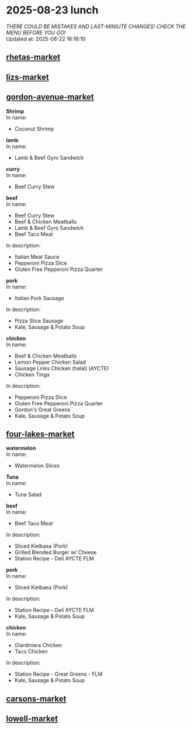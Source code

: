 # 2025-08-23 lunch  
*THERE COULD BE MISTAKES AND LAST-MINIUTE CHANGES! CHECK THE MENU BEFORE YOU GO!*  
Updated at: 2025-08-22 16:16:10  
## [rhetas-market](https://wisc-housingdining.nutrislice.com/menu/rhetas-market/lunch/2025-08-23)  
## [lizs-market](https://wisc-housingdining.nutrislice.com/menu/lizs-market/lunch/2025-08-23)  
## [gordon-avenue-market](https://wisc-housingdining.nutrislice.com/menu/gordon-avenue-market/lunch/2025-08-23)  
**Shrimp**  
In name:   
 - Coconut Shrimp  
  
**lamb**  
In name:   
 - Lamb & Beef Gyro Sandwich  
  
**curry**  
In name:   
 - Beef Curry Stew  
  
**beef**  
In name:   
 - Beef Curry Stew  
 - Beef & Chicken Meatballs  
 - Lamb & Beef Gyro Sandwich  
 - Beef Taco Meat  
  
In description:   
 - Italian Meat Sauce  
 - Pepperoni Pizza Slice  
 - Gluten Free Pepperoni Pizza Quarter  
  
**pork**  
In name:   
 - Italian Pork Sausage  
  
In description:   
 - Pizza Slice Sausage  
 - Kale, Sausage & Potato Soup  
  
**chicken**  
In name:   
 - Beef & Chicken Meatballs  
 - Lemon Pepper Chicken Salad  
 - Sausage Links Chicken (halal) (AYCTE)  
 - Chicken Tinga  
  
In description:   
 - Pepperoni Pizza Slice  
 - Gluten Free Pepperoni Pizza Quarter  
 - Gordon's Great Greens  
 - Kale, Sausage & Potato Soup  
  
## [four-lakes-market](https://wisc-housingdining.nutrislice.com/menu/four-lakes-market/lunch/2025-08-23)  
**watermelon**  
In name:   
 - Watermelon Slices  
  
**Tuna**  
In name:   
 - Tuna Salad  
  
**beef**  
In name:   
 - Beef Taco Meat  
  
In description:   
 - Sliced Kielbasa (Pork)  
 - Grilled Blended Burger w/ Cheese  
 - Station Recipe - Deli  AYCTE FLM  
  
**pork**  
In name:   
 - Sliced Kielbasa (Pork)  
  
In description:   
 - Station Recipe - Deli  AYCTE FLM  
 - Kale, Sausage & Potato Soup  
  
**chicken**  
In name:   
 - Giardiniera Chicken  
 - Taco Chicken  
  
In description:   
 - Station Recipe - Great Greens - FLM  
 - Kale, Sausage & Potato Soup  
  
## [carsons-market](https://wisc-housingdining.nutrislice.com/menu/carsons-market/lunch/2025-08-23)  
## [lowell-market](https://wisc-housingdining.nutrislice.com/menu/lowell-market/lunch/2025-08-23)  
  
